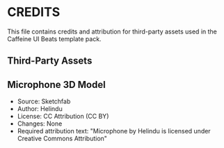 # CREDITS

This file contains credits and attribution for third-party assets used in the Caffeine UI Beats template pack.

## Third-Party Assets

## Microphone 3D Model

- Source: Sketchfab
- Author: Helindu
- License: CC Attribution (CC BY)
- Changes: None
- Required attribution text: "Microphone by Helindu is licensed under Creative Commons Attribution"
